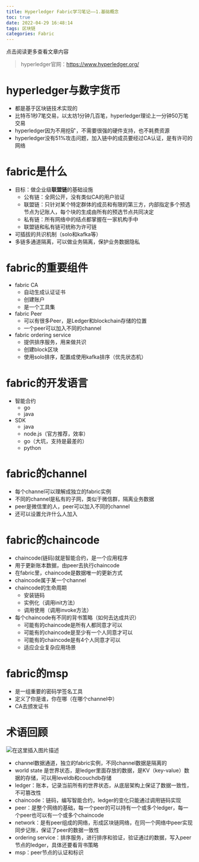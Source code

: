 ```yaml
---
title: Hyperledger Fabric学习笔记——1.基础概念
toc: true
date: 2022-04-29 16:48:14
tags: 区块链
categories: Fabric
---
```


​​点击阅读更多查看文章内容<!--more-->

>hyperledger官网：https://www.hyperledger.org/
# hyperledger与数字货币
-  都是基于区块链技术实现的
-  比特币1秒7笔交易，以太坊1分钟几百笔，hyperledger理论上一分钟50万笔交易
-  hyperledger因为不用挖矿，不需要很强的硬件支持，也不耗费资源
-  hyperledger没有51%攻击问题，加入链中的成员要经过CA认证，是有许可的网络

# fabric是什么

-  目标：做企业级**联盟链**的基础设施 
  	-  公有链：全网公开，没有类似CA的用户验证
  	-  联盟链：只针对某个特定群体的成员和有限的第三方，内部指定多个预选节点为记账人，每个块的生成由所有的预选节点共同决定
  	-  私有链：所有网络中的结点都掌握在一家机构手中
  	-  联盟链和私有链可统称为许可链
-  可插拔的共识机制（solo和kafka等）
-  多链多通道隔离，可以做业务隔离，保护业务数据隐私

# fabric的重要组件

-  fabric CA 
  	- 自动生成认证证书
  	- 创建账户
  	- 是一个工具集
- fabric Peer 
  	- 可以有很多Peer，是Ledger和blockchain存储的位置
  	- 一个peer可以加入不同的channel
- fabric ordering service 
  	- 提供排序服务，用来做共识
  	-  创建block区块
  	- 使用solo排序，配置成使用kafka排序（优先状态机）

# fabric的开发语言

-  智能合约 
  	- go
  	- java
- SDK 
  	- java
  	- node.js（官方推荐，效率）
  	- go（大坑，支持是最差的）
  	- python

# fabric的channel

-  每个channel可以理解成独立的fabric实例
- 不同的channel是私有的子网，类似于微信群，隔离业务数据
- peer是微信里的人，peer可以加入不同的channel
- 还可以设置允许什么人加入

# fabric的chaincode

-  chaincode(链码)就是智能合约，是一个应用程序
- 用于更新账本数据，由peer去执行chaincode
- 在fabric里，chaincode是数据唯一的更新方式
- chaincode属于某一个channel
- chaincode的生命周期 
  	- 安装链码
  	- 实例化（调用init方法）
  	- 调用使用（调用invoke方法）
- 每个chaincode有不同的背书策略（如何去达成共识） 
  	- 可能有的chaincode是所有人都同意才可以
  	- 可能有的chaincode是至少有一个人同意才可以
  	- 可能有的chaincode是有4个人同意才可以
  	- 适应企业复杂应用场景

# fabric的msp
- 是一组重要的密码学签名工具
- 定义了你是谁，你在哪（在哪个channel中）
- CA去颁发证书

# 术语回顾
![在这里插入图片描述](https://cdn.jsdelivr.net/gh/shnpd/blog-pic@main/csdn/b94247b508fa69cfe8240ba39be6edd7_1740930666930.png)
- channel数据通道，独立的fabric实例，不同channel数据是隔离的
- world state 是世界状态，是ledger里面存放的数据，是KV（key-value）数据的存储，可以用leveldb和couchdb存储
- ledger：账本，记录当前所有的世界状态，从底层架构上保证了数据一致性，不可篡改性
- chaincode：链码，编写智能合约，ledger的变化只能通过调用链码实现
- peer：是整个网络的基础，每一个peer的可以持有一个或多个ledger，每一个peer也可以有一个或多个chaincode
- network：是有peer组成的网络，形成区块链网络，在同一个网络中peer实现同步记账，保证了peer的数据一致性
- ordering service：排序服务，进行排序和验证，验证通过的数据，写入peer节点的ledger，具体还要看背书策略
- msp：peer节点的认证和标识
